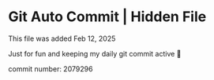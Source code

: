 # Git Auto Commit | Hidden File

This file was added Feb 12, 2025

Just for fun and keeping my daily git commit active 🤪

commit number: 2079296
